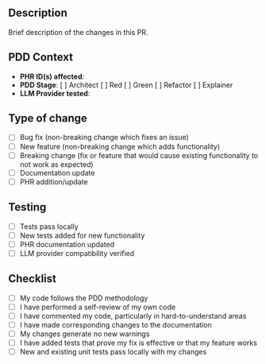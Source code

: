 ## Description
Brief description of the changes in this PR.

## PDD Context
- **PHR ID(s) affected**: 
- **PDD Stage**: [ ] Architect [ ] Red [ ] Green [ ] Refactor [ ] Explainer
- **LLM Provider tested**: 

## Type of change
- [ ] Bug fix (non-breaking change which fixes an issue)
- [ ] New feature (non-breaking change which adds functionality)
- [ ] Breaking change (fix or feature that would cause existing functionality to not work as expected)
- [ ] Documentation update
- [ ] PHR addition/update

## Testing
- [ ] Tests pass locally
- [ ] New tests added for new functionality
- [ ] PHR documentation updated
- [ ] LLM provider compatibility verified

## Checklist
- [ ] My code follows the PDD methodology
- [ ] I have performed a self-review of my own code
- [ ] I have commented my code, particularly in hard-to-understand areas
- [ ] I have made corresponding changes to the documentation
- [ ] My changes generate no new warnings
- [ ] I have added tests that prove my fix is effective or that my feature works
- [ ] New and existing unit tests pass locally with my changes
